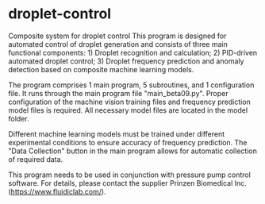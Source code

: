 # droplet-control
Composite system for droplet control
This program is designed for automated control of droplet generation and consists of three main functional components: 1) Droplet recognition and calculation; 2) PID-driven automated droplet control; 3) Droplet frequency prediction and anomaly detection based on composite machine learning models.

The program comprises 1 main program, 5 subroutines, and 1 configuration file. It runs through the main program file "main_beta09.py". Proper configuration of the machine vision training files and frequency prediction model files is required. All necessary model files are located in the model folder.

Different machine learning models must be trained under different experimental conditions to ensure accuracy of frequency prediction. The "Data Collection" button in the main program allows for automatic collection of required data.

This program needs to be used in conjunction with pressure pump control software. For details, please contact the supplier Prinzen Biomedical Inc. (https://www.fluidiclab.com/).
